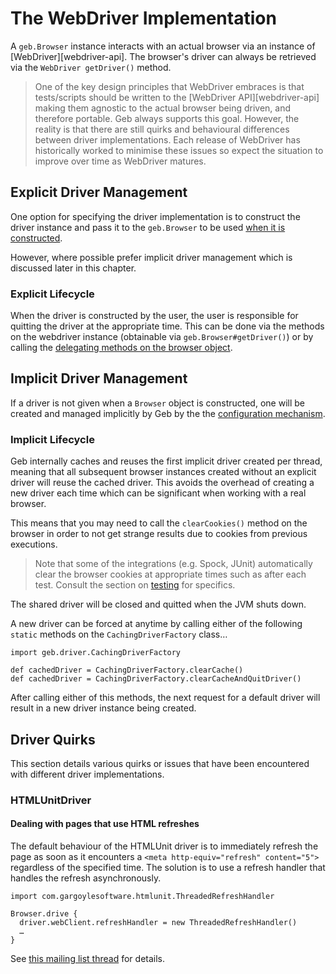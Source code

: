 # The WebDriver Implementation

A `geb.Browser` instance interacts with an actual browser via an instance of [WebDriver][webdriver-api]. The browser's driver can always be retrieved via the `WebDriver getDriver()` method.

> One of the key design principles that WebDriver embraces is that tests/scripts should be written to the [WebDriver API][webdriver-api] making them agnostic to the actual browser being driven, and therefore portable. Geb always supports this goal. However, the reality is that there are still quirks and behavioural differences between driver implementations. Each release of WebDriver has historically worked to minimise these issues so expect the situation to improve over time as WebDriver matures.

## Explicit Driver Management

One option for specifying the driver implementation is to construct the driver instance and pass it to the `geb.Browser` to be used [when it is constructed](browser.html).

However, where possible prefer implicit driver management which is discussed later in this chapter.

### Explicit Lifecycle

When the driver is constructed by the user, the user is responsible for quitting the driver at the appropriate time. This can be done via the methods on the webdriver instance (obtainable via `geb.Browser#getDriver()`) or by calling the [delegating methods on the browser object](browser.html#quitting_the_browser).

## Implicit Driver Management

If a driver is not given when a `Browser` object is constructed, one will be created and managed implicitly by Geb by the the [configuration mechanism](configuration.html#driver_implementation).

### Implicit Lifecycle

Geb internally caches and reuses the first implicit driver created per thread, meaning that all subsequent browser instances created without an explicit driver will reuse the cached driver. This avoids the overhead of creating a new driver each time which can be significant when working with a real browser.

This means that you may need to call the `clearCookies()` method on the browser in order to not get strange results due to cookies from previous executions.

> Note that some of the integrations (e.g. Spock, JUnit) automatically clear the browser cookies at appropriate times such as after each test. Consult the section on [testing](testing.html#cookie_management) for specifics.

The shared driver will be closed and quitted when the JVM shuts down.

A new driver can be forced at anytime by calling either of the following `static` methods on the `CachingDriverFactory` class…

    import geb.driver.CachingDriverFactory
    
    def cachedDriver = CachingDriverFactory.clearCache()
    def cachedDriver = CachingDriverFactory.clearCacheAndQuitDriver()

After calling either of this methods, the next request for a default driver will result in a new driver instance being created.

## Driver Quirks

This section details various quirks or issues that have been encountered with different driver implementations.

### HTMLUnitDriver

#### Dealing with pages that use HTML refreshes

The default behaviour of the HTMLUnit driver is to immediately refresh the page as soon as it encounters a `<meta http-equiv="refresh" content="5">` regardless of the specified time. The solution is to use a refresh handler that handles the refresh asynchronously.

    import com.gargoylesoftware.htmlunit.ThreadedRefreshHandler

    Browser.drive {
      driver.webClient.refreshHandler = new ThreadedRefreshHandler()
      …
    }

See [this mailing list thread](http://markmail.org/thread/bu3g56oxz2uqzq43 "[geb-user] Meta Refresh on a page causes infinite loop - Bob Brown - org.codehaus.geb.user - MarkMail") for details.